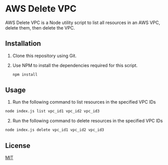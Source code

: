 # AWS Delete VPC

AWS Delete VPC is a Node utility script to list all resources in an AWS VPC, delete them, then delete the VPC. 

## Installation

1. Clone this repository using Git.

2. Use NPM to install the dependencies required for this script. 

    ```bash
    npm install
    ```

## Usage

1. Run the following command to list resources in the specified VPC IDs
```bash
node index.js list vpc_id1 vpc_id2 vpc_id3
```
2. Run the following command to delete resources in the specified VPC IDs
```bash
node index.js delete vpc_id1 vpc_id2 vpc_id3
```

## License
[MIT](https://choosealicense.com/licenses/mit/)

